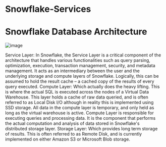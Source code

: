 # Snowflake-Services

# Snowflake Database Architecture

![image](https://github.com/developer-Akhil/Snowflake-Services/assets/64408106/af24d875-2011-4246-8913-a940f26f89dd)

Service Layer: In Snowflake, the Service Layer is a critical component of the architecture that handles various functionalities such as query parsing, optimization, execution, transaction management, security, and metadata management. It acts as an intermediary between the user and the underlying storage and compute layers of Snowflake.  Logically, this can be assumed to hold the result cache – a cached copy of the results of every query executed.
Compute Layer:  Which actually does the heavy lifting.  This is where the actual SQL is executed across the nodes of a Virtual Data Warehouse.  This layer holds a cache of raw data queried, and is often referred to as Local Disk I/O although in reality this is implemented using SSD storage.  All data in the compute layer is temporary, and only held as long as the virtual warehouse is active.
Compute Layer is responsible for executing queries and processing data. It is the component that performs the actual computation and analysis of data stored in Snowflake's distributed storage layer.
Storage Layer:  Which provides long term storage of results.  This is often referred to as Remote Disk, and is currently implemented on either Amazon S3 or Microsoft Blob storage.
